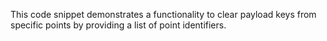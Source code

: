 This code snippet demonstrates a functionality to clear payload keys from specific points by providing a list of point identifiers.